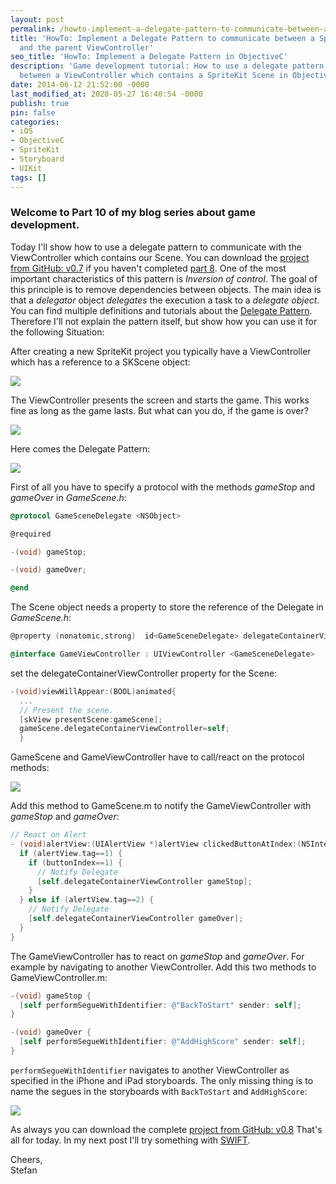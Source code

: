 ```yaml
---
layout: post
permalink: /howto-implement-a-delegate-pattern-to-communicate-between-a-spritekit-scene-and-the-parent-viewcontroller/
title: 'HowTo: Implement a Delegate Pattern to communicate between a SpriteKit Scene
  and the parent ViewController'
seo_title: 'HowTo: Implement a Delegate Pattern in ObjectiveC'
description: 'Game development tutorial: How to use a delegate pattern to communicate
  between a ViewController which contains a SpriteKit Scene in ObjectiveC'
date: 2014-06-12 21:52:00 -0000
last_modified_at: 2020-05-27 16:40:54 -0000
publish: true
pin: false
categories:
- iOS
- ObjectiveC
- SpriteKit
- Storyboard
- UIKit
tags: []
---
```

### Welcome to Part 10 of my blog series about game development.

Today I'll show how to use a delegate pattern to communicate with the ViewController which contains our Scene. You can download the [project from GitHub: v0.7](https://github.com/stfnjstn/MyFirstGame/releases/tag/v0.7) if you haven't completed [part 8](/developerplayground/howto-implement-a-hud-in-spritekit). One of the most important characteristics of this pattern is _Inversion of control_. The goal of this principle is to remove dependencies between objects. The main idea is that a _delegator_ object _delegates_ the execution a task to a _delegate object_. You can find multiple definitions and tutorials about the [Delegate Pattern](http://en.wikipedia.org/wiki/Delegation_pattern). Therefore I'll not explain the pattern itself, but show how you can use it for the following Situation:


After creating a new SpriteKit project you typically have a ViewController which has a reference to a SKScene object:

[![](/developerplayground/assets/2014/06/Bildschirmfoto-2014-06-10-um-23.10.57-1.jpg)](/developerplayground/assets/2014/06/Bildschirmfoto-2014-06-10-um-23.10.57-1.jpg)

The ViewController presents the screen and starts the game. This works fine as long as the game lasts. But what can you do, if the game is over?

[![](/developerplayground/assets/2014/06/Bildschirmfoto-2014-06-10-um-23.11.09-1.jpg)](/developerplayground/assets/2014/06/Bildschirmfoto-2014-06-10-um-23.11.09-1.jpg)

Here comes the Delegate Pattern:

[![](/developerplayground/assets/2014/06/Bildschirmfoto-2014-06-10-um-23.11.19-1.jpg)](/developerplayground/assets/2014/06/Bildschirmfoto-2014-06-10-um-23.11.19-1.jpg)

First of all you have to specify a protocol with the methods _gameStop_ and _gameOver_ in _GameScene.h_:
```objectivec
@protocol GameSceneDelegate <NSObject>

@required

-(void) gameStop;

-(void) gameOver;

@end
```
The Scene object needs a property to store the reference of the Delegate in _GameScene.h_:
```objectivec
@property (nonatomic,strong)  id<GameSceneDelegate> delegateContainerViewController; The ViewController which will act as Delegate has to implement the protocol:

@interface GameViewController : UIViewController <GameSceneDelegate>
```

set the delegateContainerViewController property for the Scene:
```objectivec
-(void)viewWillAppear:(BOOL)animated{
  ...
  // Present the scene.
  [skView presentScene:gameScene];
  gameScene.delegateContainerViewController=self;
  }
```

GameScene and GameViewController have to call/react on the protocol methods:

[![](/developerplayground/assets/2014/06/Bildschirmfoto-2014-06-10-um-23.11.27-1.jpg)](/developerplayground/assets/2014/06/Bildschirmfoto-2014-06-10-um-23.11.27-1.jpg)

Add this method to GameScene.m to notify the GameViewController with _gameStop_ and _gameOver_:

```objectivec
// React on Alert
- (void)alertView:(UIAlertView *)alertView clickedButtonAtIndex:(NSInteger)buttonIndex {
  if (alertView.tag==1) {
    if (buttonIndex==1) {
      // Notify Delegate
      [self.delegateContainerViewController gameStop];
    }
  } else if (alertView.tag==2) {
    // Notify Delegate
    [self.delegateContainerViewController gameOver];
  }
}
```

The GameViewController has to react on _gameStop_ and _gameOver_. For example by navigating to another ViewController. Add this two methods to GameViewController.m:
```objectivec
-(void) gameStop {
  [self performSegueWithIdentifier: @"BackToStart" sender: self];
}

-(void) gameOver {
  [self performSegueWithIdentifier: @"AddHighScore" sender: self];
}
```

``performSegueWithIdentifier`` navigates to another ViewController as specified in the iPhone and iPad storyboards. The only missing thing is to name the segues in the storyboards with ``BackToStart`` and ``AddHighScore``:

[![](/developerplayground/assets/2014/06/Bildschirmfoto-2014-06-12-um-23.38.33-1.jpg)](/developerplayground/assets/2014/06/Bildschirmfoto-2014-06-12-um-23.38.33-1.jpg)

As always you can download the complete [project from GitHub: v0.8](https://github.com/stfnjstn/MyFirstGame/releases/tag/v0.8) That's all for today. In my next post I'll try something with [SWIFT](https://itunes.apple.com/us/book/swift-programming-language/id881256329?mt=11).

Cheers,  
Stefan

